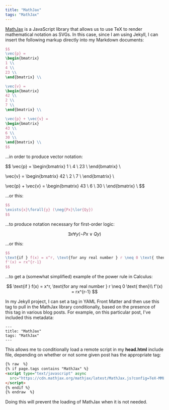 ```yaml
---
title: "MathJax"
tags: "MathJax"
---
```


[MathJax](https://www.mathjax.org/) is a JavaScript library that allows us to use TeX to render mathematical notation as SVGs. In this case, since I am using Jekyll, I can insert the following markup directly into my Markdown documents:

```tex
$$
\vec{p} =
\begin{bmatrix}
1 \\
4 \\
23 \\
\end{bmatrix} \\

\vec{v} =
\begin{bmatrix}
42 \\
2 \\
7 \\
\end{bmatrix} \\

\vec{p} + \vec{v} =
\begin{bmatrix}
43 \\
6 \\
30 \\
\end{bmatrix} \\
$$
```

...in order to produce vector notation:

$$
\vec{p} =
\begin{bmatrix}
1 \\
4 \\
23 \\
\end{bmatrix} \\

\vec{v} =
\begin{bmatrix}
42 \\
2 \\
7 \\
\end{bmatrix} \\

\vec{p} + \vec{v} =
\begin{bmatrix}
43 \\
6 \\
30 \\
\end{bmatrix} \\
$$

...or this:

```tex
$$
\exists{x}\forall{y} (\neg{Px}\lor{Qy})
$$
```

...to produce notation necessary for first-order logic:

$$
\exists{x}\forall{y} (\neg{Px}\lor{Qy})
$$

...or this:

```tex
$$
\text{if } f(x) = x^r, \text{for any real number } r \neq 0 \text{ then}\\
f'(x) = rx^{r-1}
$$
```

...to get a (somewhat simplified) example of the power rule in Calculus:

$$
\text{if } f(x) = x^r, \text{for any real number } r \neq 0 \text{ then}\\
f'(x) = rx^{r-1}
$$

In my Jekyll project, I can set a tag in YAML Front Matter and then use this tag to pull in the MathJax library conditionally, based on the presence of this tag in various blog posts. For example, on this particular post, I've included this metadata:

```
---
title: "MathJax"
tags: "MathJax"
---
```

This allows me to conditionally load a remote script in my **head.html** include file, depending on whether or not some given post has the appropriate tag:

```html
{% raw  %}
{% if page.tags contains "MathJax" %}
<script type="text/javascript" async
  src="https://cdn.mathjax.org/mathjax/latest/MathJax.js?config=TeX-MML-AM_CHTML">
</script>
{% endif %}
{% endraw  %}
```

Doing this will prevent the loading of MathJax when it is not needed.
